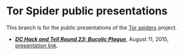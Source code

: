# Tor Spider public presentations

This branch is for the public presentations of the [Tor spiders](https://github.com/thoppe/tor_spiders) project.

+ ***[DC Hack and Tell Round 23: Bucolic Plague](http://www.meetup.com/DC-Hack-and-Tell/events/220231769/)***, August 11, 2015, [presentation link](http://thoppe.github.io/tor-spiders/HnC_presentation.html).
